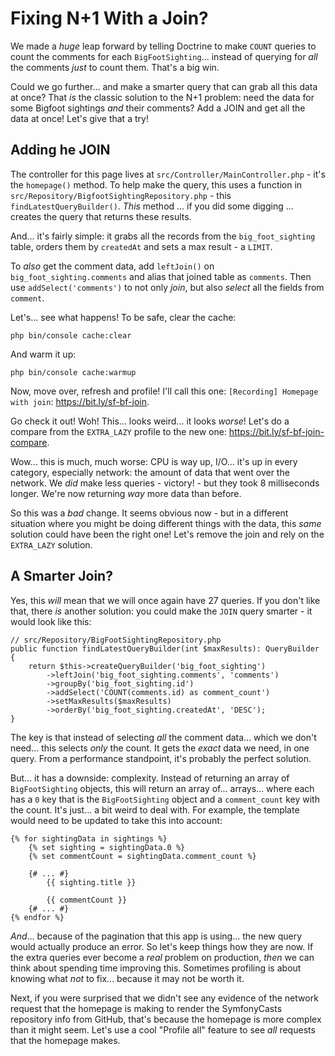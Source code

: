 # Fixing N+1 With a Join?

We made a *huge* leap forward by telling Doctrine to make `COUNT` queries to
count the comments for each `BigFootSighting`... instead of querying for *all* the
comments *just* to count them. That's a big win.

Could we go further... and make a smarter query that can grab all this data
at once? That *is* the classic solution to the N+1 problem: need the data for
some Bigfoot sightings *and* their comments? Add a JOIN and get all the data at
once! Let's give that a try!

## Adding he JOIN

The controller for this page lives at `src/Controller/MainController.php` - it's
the `homepage()` method. To help make the query, this uses a function in
`src/Repository/BigfootSightingRepository.php` - this `findLatestQueryBuilder()`.
*This* method ... if you did some digging ... creates the query that returns
these results.

And... it's fairly simple: it grabs all the records from the `big_foot_sighting`
table, orders them by `createdAt` and sets a max result - a `LIMIT`.

To *also* get the comment data, add `leftJoin()` on `big_foot_sighting.comments`
and alias that joined table as `comments`. Then use `addSelect('comments')` to
not only *join*, but also *select* all the fields from `comment`.

Let's... see what happens! To be safe, clear the cache:

```terminal-silent
php bin/console cache:clear
```

And warm it up:

```terminal-silent
php bin/console cache:warmup
```

Now, move over, refresh and profile! I'll call this one: `[Recording] Homepage with join`:
https://bit.ly/sf-bf-join.

Go check it out! Woh! This... looks weird... it looks *worse*! Let's do a
compare from the `EXTRA_LAZY` profile to the new one: https://bit.ly/sf-bf-join-compare.

Wow... this is much, much worse: CPU is way up, I/O... it's up in every category,
especially network: the amount of data that went over the network. We *did* make
less queries - victory! - but they took 8 milliseconds longer. We're now returning
*way* more data than before.

So this was a *bad* change. It seems obvious now - but in a different situation
where you might be doing different things with the data, this *same* solution
could have been the right one! Let's remove the join and rely on the `EXTRA_LAZY`
solution.

## A Smarter Join?

Yes, this *will* mean that we will once again have 27 queries. If you don't like
that, there *is* another solution: you could make the `JOIN` query smarter - it
would look like this:

```
// src/Repository/BigFootSightingRepository.php
public function findLatestQueryBuilder(int $maxResults): QueryBuilder
{
    return $this->createQueryBuilder('big_foot_sighting')
        ->leftJoin('big_foot_sighting.comments', 'comments')
        ->groupBy('big_foot_sighting.id')
        ->addSelect('COUNT(comments.id) as comment_count')
        ->setMaxResults($maxResults)
        ->orderBy('big_foot_sighting.createdAt', 'DESC');
}
```

The key is that instead of selecting *all* the comment data... which we don't need...
this selects *only* the count. It gets the *exact* data we need, in one query.
From a performance standpoint, it's probably the perfect solution.

But... it has a downside: complexity. Instead of returning an array of
`BigFootSighting` objects, this will return an array of... arrays... where each
has a `0` key that is the `BigFootSighting` object and a `comment_count` key with the count.
It's just... a bit weird to deal with. For example, the template would need to
be updated to take this into account:

```
{% for sightingData in sightings %}
    {% set sighting = sightingData.0 %}
    {% set commentCount = sightingData.comment_count %}

    {# ... #}
		{{ sighting.title }}

		{{ commentCount }}
	{# ... #}
{% endfor %}
```

*And*... because of the pagination that this app is using... the new query would
actually produce an error. So let's keep things how they are now. If the extra
queries ever become a *real* problem on production, *then* we can think about spending
time improving this. Sometimes profiling is about knowing what *not* to fix...
because it may not be worth it.

Next, if you were surprised that we didn't see any evidence of the network request
that the homepage is making to render the SymfonyCasts repository info from
GitHub, that's because the homepage is more complex than it might seem. Let's
use a cool "Profile all" feature to see *all* requests that the homepage makes.
